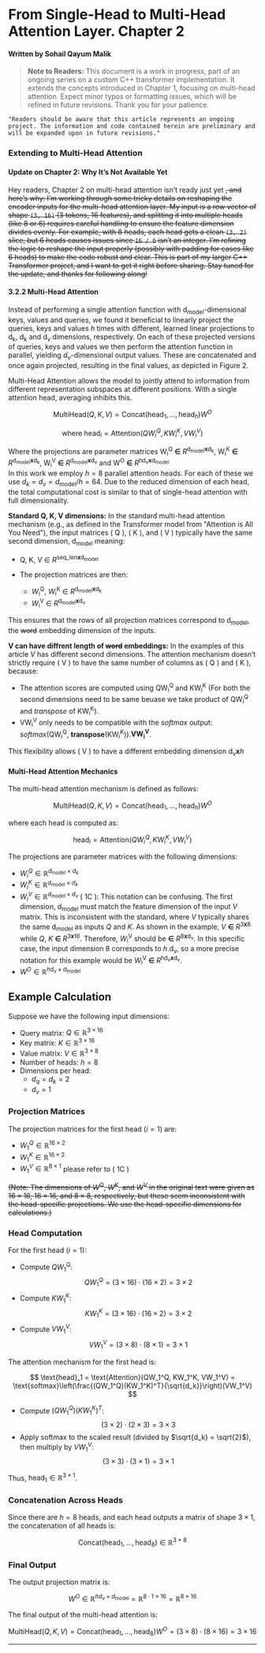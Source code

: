 # From Single-Head to Multi-Head Attention Layer. Chapter 2
#### Written by Sohail Qayum Malik

> **Note to Readers:** This document is a work in progress, part of an ongoing series on a custom C++ transformer implementation. It extends the concepts introduced in Chapter 1, focusing on multi-head attention. Expect minor typos or formatting issues, which will be refined in future revisions. Thank you for your patience.

`"Readers should be aware that this article represents an ongoing project. The information and code contained herein are preliminary and will be expanded upon in future revisions."`

### Extending to Multi-Head Attention

#### Update on Chapter 2: Why It’s Not Available Yet

Hey readers, Chapter 2 on multi-head attention isn’t ready just yet ~~, and here’s why: I’m working through some tricky details on reshaping the encoder inputs for the multi-head attention layer. My input is a row vector of shape `(3, 16)` (3 tokens, 16 features), and splitting it into multiple heads (like 8 or 6) requires careful handling to ensure the feature dimension divides evenly. For example, with 8 heads, each head gets a clean `(3, 2)` slice, but 6 heads causes issues since `16 / 6` isn’t an integer. I’m refining the logic to reshape the input properly (possibly with padding for cases like 6 heads) to make the code robust and clear. This is part of my larger C++ Transformer project, and I want to get it right before sharing. Stay tuned for the update, and thanks for following along!~~

#### 3.2.2 Multi-Head Attention

Instead of performing a single attention function with d<sub>model</sub>-dimensional keys, values and queries, we found it beneficial to linearly project the queries, keys and values $h$ times with different, learned linear projections to d<sub>k</sub>, d<sub>k</sub> and d<sub>v</sub> dimensions, respectively. On each of these projected versions of queries, keys and values we then perform the attention function in parallel, yielding $d_v$-dimensional output values. These are concatenated and once again projected, resulting in the final values, as depicted in Figure 2. 

Multi-Head Attention allows the model to jointly attend to information from different representation subspaces at different positions. With a single attention head, averaging inhibits this.

$$\text{MultiHead}(Q, K, V) = \text{Concat}(\text{head}_1, \dots, \text{head}_h)W^O$$

$$\text{where head}_i = \text{Attention}(QW_i^Q, KW_i^K, VW_i^V)$$

Where the projections are parameter matrices W<sub>i</sub><sup>Q</sup> **&#8712;** $R$<sup>d<sub>model</sub>**x**d<sub>k</sub></sup>, W<sub>i</sub><sup>K</sup> **&#8712;** $R$<sup>d<sub>model</sub>**x**d<sub>k</sub></sup>, W<sub>i</sub><sup>V</sup> **&#8712;** $R$<sup>d<sub>model</sub>**x**d<sub>v</sub></sup> and W<sup>O</sup> **&#8712;** $R$<sup>hd<sub>v</sub>**x**d<sub>model</sup>   
In this work we employ $h = 8$ parallel attention heads. For each of these we use $d_k = d_v = d_{\text{model}}/h = 64$. Due to the reduced dimension of each head, the total computational cost is similar to that of single-head attention with full dimensionality.

**Standard Q, K, V dimensions:** In the standard multi-head attention mechanism (e.g., as defined in the Transformer model from "Attention is All You Need"), the input matrices ( Q ), ( K ), and ( V ) typically have the same second dimension, d<sub>model</sub> meaning:

- Q, K, V &#8712; $R$<sup>seq_len**x**d<sub>model</sub></sup> 
- The projection matrices are then:

  - $W$<sub>i</sub><sup>Q</sup>, $W$<sub>i</sub><sup>K</sup> &#8712; $R$<sup>d<sub>model</sub>**x**d<sub>k</sub></sup> 
  - $W$<sub>i</sub><sup>V</sup> &#8712; $R$<sup>d<sub>model</sub>**x**d<sub>v</sub></sup>

This ensures that the rows of all projection matrices correspond to d<sub>model</sub>, the ~~word~~ embedding dimension of the inputs. 

**V can have diffrent length of ~~word~~ embeddings:** In the examples of this article $V$ has different second dimensions. The attention mechanism doesn’t strictly require ( V ) to have the same number of columns as ( Q ) and ( K ), because: 

- The attention scores are computed using QW<sub>i</sub><sup>Q</sup> and KW<sub>i</sub><sup>K</sup> (For both the second dimensions need to be same beuase we take product of QW<sub>i</sub><sup>Q</sup> and $transpose$ of KW<sub>i</sub><sup>K</sup>).
- VW<sub>i</sub><sup>V</sup> only needs to be compatible with the $softmax$ output: $softmax$(QW<sub>i</sub><sup>Q</sup>, **transpose**(KW<sub>i</sub><sup>K</sup>)).**VW<sub>i</sub><sup>V</sup>**.

This flexibility allows ( V ) to have a different embedding dimension d<sub>v</sub>**x**$h$

#### Multi-Head Attention Mechanics

The multi-head attention mechanism is defined as follows:

$$
\text{MultiHead}(Q, K, V) = \text{Concat}(\text{head}_1, \dots, \text{head}_h)W^O
$$

where each head is computed as:

$$
\text{head}_i = \text{Attention}(QW_i^Q, KW_i^K, VW_i^V)
$$

The projections are parameter matrices with the following dimensions:
- $W_i^Q \in \mathbb{R}^{d_{\text{model}} \times d_k}$
- $W_i^K \in \mathbb{R}^{d_{\text{model}} \times d_k}$ 
- $W_i^V \in \mathbb{R}^{d_{\text{model}} \times d_v}$ ( 1C ): This notation can be confusing. The first dimension, d<sub>model</sub> must match the feature dimension of the input $V$ matrix. This is inconsistent with the standard, where $V$ typically shares the same d<sub>model</sub> as inputs $Q$ and $K$. As shown in the example, $V$ **&#8712;** $R$<sup>3**x**8</sup> while $Q$, $K$ **&#8712;** $R$<sup>3**x**16</sup>. Therefore, $W$<sub>i</sub><sup>V</sup> should be **&#8712;** $R$<sup>8**x**d<sub>v</sub></sup>. In this specific case, the input dimension $8$ corresponds to $h$.d<sub>v</sub>, so a more precise notation for this example would be $W$<sub>i</sub><sup>V</sup> **&#8712;** $R$<sup>hd<sub>v</sub>**x**d<sub>v</sub></sup>.
- $W^O \in \mathbb{R}^{h d_v \times d_{\text{model}}}$

## Example Calculation

Suppose we have the following input dimensions:
- Query matrix: $Q \in \mathbb{R}^{3 \times 16}$
- Key matrix: $K \in \mathbb{R}^{3 \times 16}$
- Value matrix: $V \in \mathbb{R}^{3 \times 8}$
- Number of heads: $h = 8$
- Dimensions per head:
  - $d_q = d_k = 2$
  - $d_v = 1$

### Projection Matrices
The projection matrices for the first head ($i=1$) are:
- $W_1^Q \in \mathbb{R}^{16 \times 2}$
- $W_1^K \in \mathbb{R}^{16 \times 2}$
- $W_1^V \in \mathbb{R}^{8 \times 1}$ please refer to ( 1C )

~~(Note: The dimensions of $W^Q$, $W^K$, and $W^V$ in the original text were given as $16 \times 16$, $16 \times 16$, and $8 \times 8$, respectively, but these seem inconsistent with the head-specific projections. We use the head-specific dimensions for calculations.)~~

### Head Computation
For the first head ($i=1$):
- Compute $QW_1^Q$:
  $$
  QW_1^Q = (3 \times 16) \cdot (16 \times 2) = 3 \times 2
  $$
- Compute $KW_1^K$:
  $$
  KW_1^K = (3 \times 16) \cdot (16 \times 2) = 3 \times 2
  $$
- Compute $VW_1^V$:
  $$
  VW_1^V = (3 \times 8) \cdot (8 \times 1) = 3 \times 1
  $$

The attention mechanism for the first head is:

$$
\text{head}_1 = \text{Attention}(QW_1^Q, KW_1^K, VW_1^V) = \text{softmax}\left(\frac{(QW_1^Q)(KW_1^K)^T}{\sqrt{d_k}}\right)(VW_1^V)
$$

- Compute $(QW_1^Q)(KW_1^K)^T$:
  $$
  (3 \times 2) \cdot (2 \times 3) = 3 \times 3
  $$
- Apply softmax to the scaled result (divided by $\sqrt{d_k} = \sqrt{2}$), then multiply by $VW_1^V$:
  $$
  (3 \times 3) \cdot (3 \times 1) = 3 \times 1
  $$

Thus, $\text{head}_1 \in \mathbb{R}^{3 \times 1}$.

### Concatenation Across Heads
Since there are $h = 8$ heads, and each head outputs a matrix of shape $3 \times 1$, the concatenation of all heads is:

$$
\text{Concat}(\text{head}_1, \dots, \text{head}_8) \in \mathbb{R}^{3 \times 8}
$$

### Final Output
The output projection matrix is:

$$
W^O \in \mathbb{R}^{h d_v \times d_{\text{model}}} = \mathbb{R}^{8 \cdot 1 \times 16} = \mathbb{R}^{8 \times 16}
$$

The final output of the multi-head attention is:

$$
\text{MultiHead}(Q, K, V) = \text{Concat}(\text{head}_1, \dots, \text{head}_8)W^O = (3 \times 8) \cdot (8 \times 16) = 3 \times 16
$$

----

```C++
```
```C++
```


